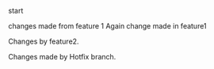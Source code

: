 start


changes made from feature 1
Again change made in feature1

Changes by feature2.


Changes made by Hotfix branch.
